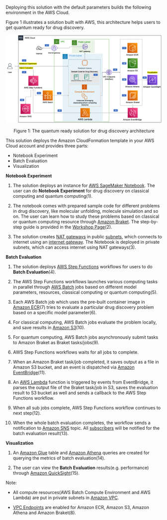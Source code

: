 Deploying this solution with the default parameters builds the following environment in the AWS Cloud.


Figure 1 illustrates a solution built with AWS, this architecture helps users to get quantum ready for drug discovery.

<center>

![architecture](./images/architecture.png)

Figure 1: The quantum ready solution for drug discovery architecture

</center>

This solution deploys the Amazon CloudFormation template in your 
AWS Cloud account and provides three parts:

- Notebook Experiment
- Batch Evaluation
- Visualization

**Notebook Experiment**

1.  The solution deploys an instance for 
[AWS SageMaker Notebook](https://docs.aws.amazon.com/sagemaker/latest/dg/nbi.html). 
The user can do **Notebook Experiment** for drug discovery on classical computing and 
quantum computing(1).

2. The notebook comes with prepared sample code for different problems 
in drug discovery, like molecular unfolding, molecule simulation and so on. 
The user can learn how to study these problems based on classical 
or quantum computing resource through 
[Amazon Braket][braket]. The step-by-step guide is 
provided in the [Workshop Page](workshop/background.md)(2).

3. The solution creates [NAT gateways][nat] in public [subnets][subnet], which connects to internet using an [internet gateway][internet-gateway]. The Notebook is deployed in private subnets, which can access internet using NAT gateways(3).

**Batch Evaluation**

1. The solution deploys [AWS Step Functions][step-functions] workflows for users to do **Batch Evaluation**(4). 

2. The AWS Step Functions workflows launches various computing tasks in parallel through 
    [AWS Batch][batch] jobs based on different model parameters, resources, classical computing or quantum computing(5).

3. Each AWS Batch job which uses the pre-built container image in [Amazon ECR][ecr](7) tries to evaluate a particular drug discovery problem based on a specific model parameter(6). 

4. For classical computing, AWS Batch jobs evaluate the problem locally, and save results in [Amazon S3][s3](10).

5. For quantum computing, AWS Batch jobs asynchronously submit tasks to Amazon Braket as Braket tasks/jobs(9).

6. AWS Step Functions workflows waits for all jobs to complete.

7. When an Amazon Braket task/job completed, it saves output as a file in Amazon S3 bucket, and an event is dispatched via [Amazon EventBridge][eventbridge](11).

8. An [AWS Lambda][lambda] function is triggered by events from EventBridge, it parses the output file of the Braket task/job in S3, saves the evaluation result to S3 bucket as well and sends a callback to the AWS Step Functions workflow.

9. When all sub jobs complete, AWS Step Functions workflow continues to next step(12).

10. When the whole batch evaluation completes, the workflow sends a notification to [Amazon SNS][sns] topic. All [subscribers][subscribe-topic] will be notified for the batch evaluation result(13).

**Visualization**

1. An [Amazon Glue][gule] table and [Amazon Athena][athena] queries are created for querying the metrics of batch evaluation(14).

2. The user can view the **Batch Evaluation** results(e.g. performance) through [Amazon QuickSight][quicksight](15).

Note: 

- All compute resources(AWS Batch Compute Environment and AWS Lambda) are put in private subnets in [Amazon VPC][vpc].

- [VPC Endpoints][vpc-endpoints] are enabled for Amazon ECR, Amazon S3, Amazon Athena and Amazon Braket(8).

[nat]: https://docs.aws.amazon.com/vpc/latest/userguide/vpc-nat-gateway.html
[subnet]: https://docs.aws.amazon.com/vpc/latest/userguide/VPC_Subnets.html
[internet-gateway]: https://docs.aws.amazon.com/vpc/latest/userguide/VPC_Internet_Gateway.html
[vpc]: https://docs.aws.amazon.com/vpc/latest/userguide/what-is-amazon-vpc.html
[athena]: https://docs.aws.amazon.com/athena/latest/ug/what-is.html
[gule]: https://aws.amazon.com/glue/getting-started/
[lambda]: https://aws.amazon.com/lambda
[sns]: https://aws.amazon.com/sns/
[s3]: https://aws.amazon.com/s3/
[batch]: https://aws.amazon.com/batch/
[eventbridge]: https://aws.amazon.com/eventbridge/
[quicksight]: https://aws.amazon.com/quicksight/
[ecr]: https://aws.amazon.com/ecr/
[braket]: https://aws.amazon.com/braket/
[step-functions]: https://aws.amazon.com/step-functions/
[vpc-endpoints]: https://docs.aws.amazon.com/vpc/latest/privatelink/vpc-endpoints.html
[subscribe-topic]: ./deployment.md
